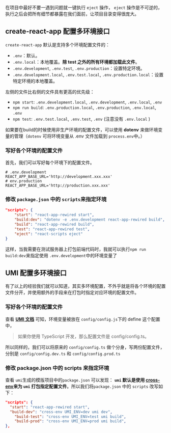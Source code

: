 在项目中最好不要一遇到问题就一键执行 `eject` 操作， `eject` 操作是不可逆的，执行之后会把所有细节都暴露在我们面前，让项目目录变得很庞大。

## **create-react-app 配置多环境接口**

`create-react-app` 默认是支持多个环境配置文件的：

- `.env`：默认。
- `.env.local`：本地覆盖。**除 test 之外的所有环境都加载此文件**。
- `.env.development`, `.env.test`, `.env.production`：设置特定环境。
- `.env.development.local`, `.env.test.local`, `.env.production.local`：设置特定环境的本地覆盖。

左侧的文件比右侧的文件具有更高的优先级：

- `npm start`: `.env.development.local`, `.env.development`, `.env.local`, `.env`
- `npm run build`: `.env.production.local`, `.env.production`, `.env.local`, `.env`
- `npm test`: `.env.test.local`, `.env.test`, `.env` (注意没有 `.env.local` )

如果要在build的时候使用非生产环境的配置文件，可以使用 **dotenv** 来做环境变量的管理（`dotenv` 可将环境变量从 .env 文件加载到 `process.env`中。）

### **写好各个环境的配置文件**

首先，我们可以写好每个环境下的配置文件。

```text
# .env.development
REACT_APP_BASE_URL='http://development.xxx.xxx'
# env.production
REACT_APP_BASE_URL='http://production.xxx.xxx'
```

### **修改 `package.json` 中的 `scripts`来指定环境**

```json
"scripts": {
    "start": "react-app-rewired start",
    "build:dev": "dotenv -e .env.development react-app-rewired build",
    "build": "react-app-rewired build",
    "test": "react-app-rewired test",
    "eject": "react-scripts eject"
}
```

这样，当我需要在测试服务器上打包前端代码时，我就可以执行`npm run build:dev`来指定使用 `.env.development`中的环境变量了

## **UMI 配置多环境接口**

有了以上的经验我们就可以知道，其实多环境配置，不外乎就是将各个环境的配置文件分开，并使用额外的手段来在打包时指定对应环境的配置文件。

### **写好各个环境的配置文件**

查看 **[UMI 文档](https://link.zhihu.com/?target=https%3A//umijs.org/zh/config/%23define)** 可知，环境变量被放在 `config/config.js`下的 define 这个配置中，

> 如果你使用 TypeScript 开发，那么配置文件是 config/config.ts。

所以同样的，我们可以将原来的 `config/config.ts` 做个分身，写两份配置文件，分别是 `config/config.dev.ts` 和 `config/config.prod.ts`

### **修改 package.json 中的 scripts 来指定环境**

查看 `umi`生成的模版项目中的`package.json` 可以发现： **`umi` 默认是使用 [cross-env](https://link.zhihu.com/?target=https%3A//www.npmjs.com/package/cross-env)来为 `umi` 打包指定配置文件**。所以我们将`package.json` 中的 `scripts` 改写如下：

```json
"scripts": {
  "start": "react-app-rewired start",
  "build-dev": "cross-env UMI_ENV=dev umi dev",
	"build-test": "cross-env UMI_ENV=test umi build",
	"build-prod": "cross-env UMI_ENV=prod umi build",
},
```

